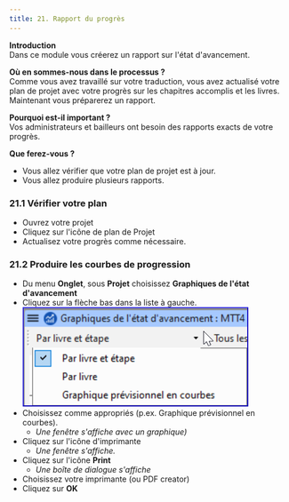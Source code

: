 ```yaml
---
title: 21. Rapport du progrès
---
```

**Introduction**  
Dans ce module vous créerez un rapport sur l'état d'avancement.

**Où en sommes-nous dans le processus ?**  
Comme vous avez travaillé sur votre traduction, vous avez actualisé votre plan de projet avec votre progrès sur les chapitres accomplis et les livres. Maintenant vous préparerez un rapport.

**Pourquoi est-il important ?**  
Vos administrateurs et bailleurs ont besoin des rapports exacts de votre progrès.

**Que ferez-vous ?** 
-   Vous allez vérifier que votre plan de projet est à jour.
-   Vous allez produire plusieurs rapports.

### 21.1 Vérifier votre plan

-   Ouvrez votre projet
-   Cliquez sur l'icône de plan de Projet
-   Actualisez votre progrès comme nécessaire.

### 21.2 Produire les courbes de progression

-   Du menu **Onglet**, sous **Projet** choisissez **Graphiques de l'état d'avancement**
-   Cliquez sur la flèche bas dans la liste à gauche.  
    ![](../media/37b4f7cb0fc18d7ae7fe2ffb0f946c33.png)
-   Choisissez comme appropriés (p.ex. Graphique prévisionnel en courbes).  
    -  *Une fenêtre s'affiche avec un graphique)*
-   Cliquez sur l'icône d'imprimante  
    -  *Une fenêtre s'affiche.*
-   Cliquez sur l'icône **Print**  
    -  *Une boîte de dialogue s'affiche*
-   Choisissez votre imprimante (ou PDF creator)
-   Cliquez sur **OK**
